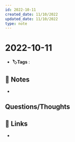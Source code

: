 ```yaml
---
id: 2022-10-11
created_date: 11/10/2022
updated_date: 11/10/2022
type: note
---
```


#  2022-10-11
- **🏷️Tags** :   
[ ](#anki-card)
## 📝 Notes
- 


## Questions/Thoughts


## 🔗 Links
- 